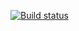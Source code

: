 [![Build status](https://ci.appveyor.com/api/projects/status/t5lgr41gy59d7ecy?svg=true)](https://ci.appveyor.com/project/NadezhdaZykova/aqa-2-1)